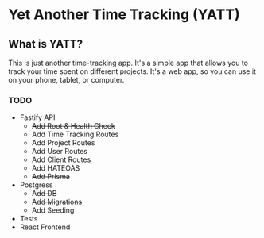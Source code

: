# Yet Another Time Tracking (YATT)

## What is YATT?

This is just another time-tracking app. It's a simple app that allows you to track your time spent on different projects. It's a web app, so you can use it on your phone, tablet, or computer.

### TODO

- Fastify API
  - ~~Add Root & Health Check~~
  - Add Time Tracking Routes
  - Add Project Routes
  - Add User Routes
  - Add Client Routes
  - Add HATEOAS
  - ~~Add Prisma~~
- Postgress
  - ~~Add DB~~
  - ~~Add Migrations~~
  - Add Seeding
- Tests
- React Frontend
